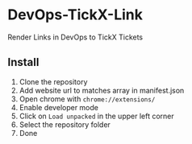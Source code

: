 
# DevOps-TickX-Link

Render Links in DevOps to TickX Tickets

## Install

1. Clone the repository
2. Add website url to matches array in manifest.json
3. Open chrome with `chrome://extensions/`
4. Enable developer mode
5. Click on `Load unpacked` in the upper left corner
6. Select the repository folder
7. Done
